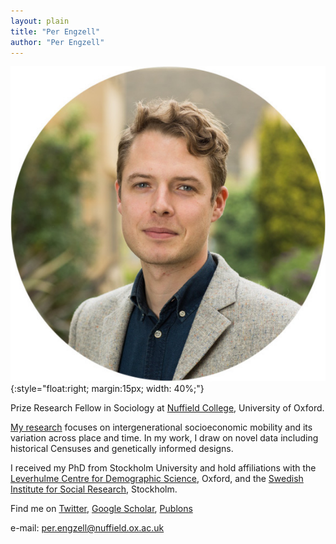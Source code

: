 ```yaml
---
layout: plain
title: "Per Engzell"
author: "Per Engzell"
---
```


![Per Engzell](portrait.jpg){:style="float:right; margin:15px; width: 40%;"}

Prize Research Fellow in Sociology at [Nuffield College](https://www.nuffield.ox.ac.uk), University of Oxford.

[My research](https://pengzell.github.io/inprogress/) focuses on intergenerational socioeconomic mobility and its variation across place and time. In my work, I draw on novel data including historical Censuses and genetically informed designs. 

I received my PhD from Stockholm University and hold  affiliations with the [Leverhulme Centre for Demographic Science](http://www.demographicscience.ox.ac.uk), Oxford, and the [Swedish Institute for Social Research](https://www.sofi.su.se/english/), Stockholm.

Find me on [Twitter](https://twitter.com/PEngzell), [Google Scholar](https://scholar.google.com/citations?user=dM6v2S4AAAAJ&hl=en), [Publons](https://publons.com/researcher/1115850/per-engzell/)

e-mail: [per.engzell@nuffield.ox.ac.uk](mailto:per.engzell@nuffield.ox.ac.uk)
